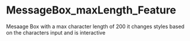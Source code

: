 # MessageBox_maxLength_Feature

Mesaage Box with a max character length of 200 it changes styles based on the characters input and is interactive
